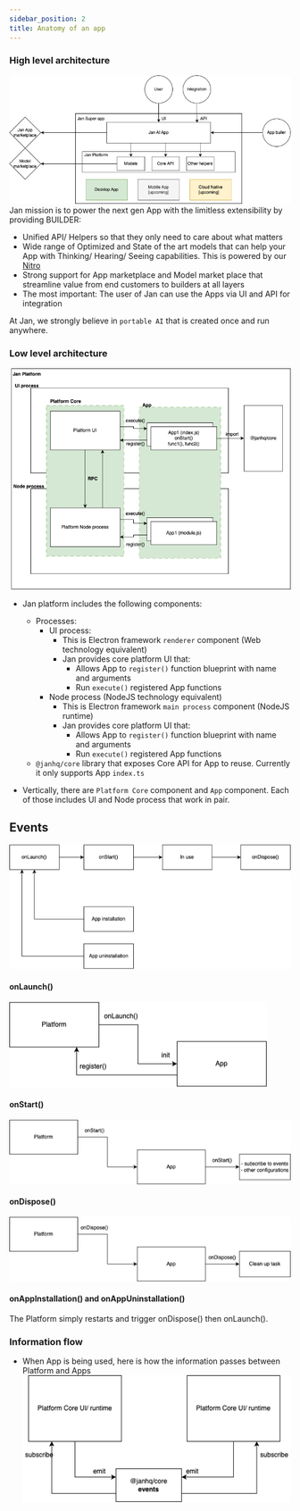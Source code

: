 ```yaml
---
sidebar_position: 2
title: Anatomy of an app
---
```


### High level architecture

![High level architecture](img/architecture-0.drawio.png)
Jan mission is to power the next gen App with the limitless extensibility by providing BUILDER:

- Unified API/ Helpers so that they only need to care about what matters
- Wide range of Optimized and State of the art models that can help your App with Thinking/ Hearing/ Seeing capabilities. This is powered by our [Nitro](https://github.com/janhq/nitro)
- Strong support for App marketplace and Model market place that streamline value from end customers to builders at all layers
- The most important: The user of Jan can use the Apps via UI and API for integration

At Jan, we strongly believe in `portable AI` that is created once and run anywhere.

### Low level architecture

![Low level architecture](img/architecture-1.drawio.png)

- Jan platform includes the following components:

  - Processes:
    - UI process:
      - This is Electron framework `renderer` component (Web technology equivalent)
      - Jan provides core platform UI that:
        - Allows App to `register()` function blueprint with name and arguments
        - Run `execute()` registered App functions
    - Node process (NodeJS technology equivalent)
      - This is Electron framework `main process` component (NodeJS runtime)
      - Jan provides core platform UI that:
        - Allows App to `register()` function blueprint with name and arguments
        - Run `execute()` registered App functions
  - `@janhq/core` library that exposes Core API for App to reuse. Currently it only supports App `index.ts`

- Vertically, there are `Platform Core` component and `App` component. Each of those includes UI and Node process that work in pair.

## Events

![Platform events](img/app-anatomy-4.drawio.jpg)

#### onLaunch()

![Platform onLaunch()](img/app-anatomy-1.drawio.jpg)

#### onStart()

![Platform onStart()](img/app-anatomy-2.drawio.jpg)

#### onDispose()

![Platform onDispose()](img/app-anatomy-3.drawio.jpg)

#### onAppInstallation() and onAppUninstallation()

The Platform simply restarts and trigger onDispose() then onLaunch().

### Information flow

- When App is being used, here is how the information passes between Platform and Apps
  ![Communication](img/app-anatomy-5.drawio.png)
